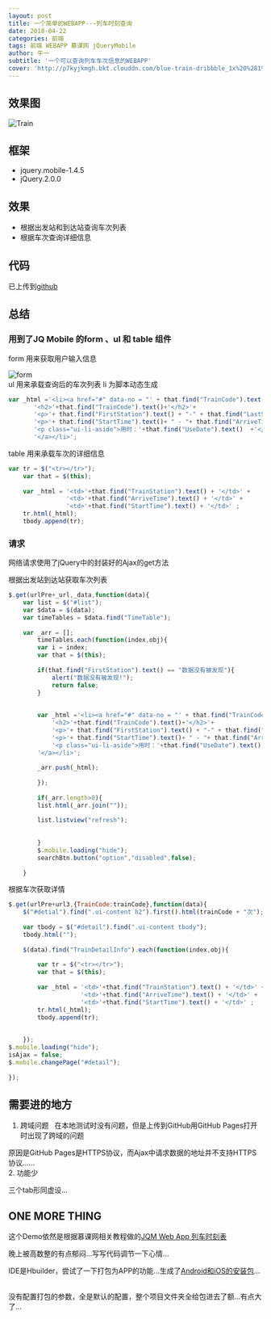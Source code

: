 ```yaml
---
layout: post
title: 一个简单的WEBAPP---列车时刻查询
date: 2018-04-22
categories: 前端
tags: 前端 WEBAPP 慕课网 jQueryMobile
author: 牛一 
subtitle: '一个可以查询列车车次信息的WEBAPP'
cover: 'http://p7kyjkmgh.bkt.clouddn.com/blue-train-dribbble_1x%20%281%29.jpg'
---  
```


## 效果图 

![Train](http://p7kyjkmgh.bkt.clouddn.com/Train.gif)  

## 框架  
* jquery.mobile-1.4.5  
* jQuery.2.0.0  

## 效果  
* 根据出发站和到达站查询车次列表  
* 根据车次查询详细信息  

## 代码 
已上传到[github](列车时刻表/index.html)  
  

## 总结  
###  用到了JQ Mobile 的form 、ul 和 table 组件 

form 用来获取用户输入信息  

![form](http://p7kyjkmgh.bkt.clouddn.com/QQ%E6%88%AA%E5%9B%BE20180506215328.png)   
ul 用来承载查询后的车次列表  li 为脚本动态生成  
 ```javascript
 var _html ='<li><a href="#" data-no = "' + that.find("TrainCode").text()+'">'+
		'<h2>'+that.find("TrainCode").text()+'</h2>'+
		'<p>'+ that.find("FirstStation").text() + "-" + that.find("LastStation").text() +'</p>'+
		'<p>'+ that.find("StartTime").text()+ " - "+ that.find("ArriveTime").text()+'</p>'+
        '<p class="ui-li-aside">用时：'+that.find("UseDate").text()  +'</p>'+
        '</a></li>';  
```  
table 用来承载车次的详细信息  
```javascript
var tr = $("<tr></tr>");
	var that = $(this);
			
	var _html = '<td>'+that.find("TrainStation").text() + '</td>' +
		        '<td>'+that.find("ArriveTime").text() + '</td>' +
				'<td>'+that.find("StartTime").text() + '</td>' ;
	tr.html(_html);
	tbody.append(tr);
```  
###  请求  
网络请求使用了jQuery中的封装好的Ajax的get方法  

根据出发站到达站获取车次列表  
```javascript
$.get(urlPre+_url,_data,function(data){
    var list = $("#list");
    var $data = $(data);
    var timeTables = $data.find("TimeTable");
    
    var _arr = [];
        timeTables.each(function(index,obj){
        var i = index;
        var that = $(this);
        
        if(that.find("FirstStation").text() == "数据没有被发现"){
            alert("数据没有被发现!");
            return false;
        }
        
        
        var _html ='<li><a href="#" data-no = "' + that.find("TrainCode").text()+'">'+
            '<h2>'+that.find("TrainCode").text()+'</h2>'+
            '<p>'+ that.find("FirstStation").text() + "-" + that.find("LastStation").text() +'</p>'+
            '<p>'+ that.find("StartTime").text()+ " - "+ that.find("ArriveTime").text()+'</p>'+
            '<p class="ui-li-aside">用时：'+that.find("UseDate").text()  +'</p>'+
        '</a></li>';
        
        _arr.push(_html);
        
        });
        
        if(_arr.length>0){
        list.html(_arr.join(""));
        
        list.listview("refresh");
        
        
        }
        $.mobile.loading("hide");
        searchBtn.button("option","disabled",false);
    
    }
```  
根据车次获取详情  
```javascript
$.get(urlPre+url3,{TrainCode:trainCode},function(data){
    $("#detial").find(".ui-content h2").first().html(trainCode + "次");
    
    var tbody = $("#detail").find(".ui-content tbody");
    tbody.html("");
    
    $(data).find("TrainDetailInfo").each(function(index,obj){
        
        var tr = $("<tr></tr>");
        var that = $(this);
        
        var _html = '<td>'+that.find("TrainStation").text() + '</td>' +
                    '<td>'+that.find("ArriveTime").text() + '</td>' +
                    '<td>'+that.find("StartTime").text() + '</td>' ;
        tr.html(_html);
        tbody.append(tr);
        
                    
    });
$.mobile.loading("hide");
isAjax = false;
$.mobile.changePage("#detail");
    
});
```   

## 需要进的地方  
1. 跨域问题  
在本地测试时没有问题，但是上传到GitHub用GitHub Pages打开时出现了跨域的问题   

原因是GitHub Pages是HTTPS协议，而Ajax中请求数据的地址并不支持HTTPS协议......  
2. 功能少    

三个tab形同虚设...  

## ONE MORE THING  

这个Demo依然是根据慕课网相关教程做的[JQM Web App 列车时刻表](https://www.imooc.com/learn/207)    

晚上被高数整的有点郁闷...写写代码调节一下心情...  

IDE是Hbuilder，尝试了一下打包为APP的功能...生成了[Android和iOS的安装包](https://pan.baidu.com/s/1BVJ4Kx-i3_w8rGnj74wKAw)...    

没有配置打包的参数，全是默认的配置，整个项目文件夹全给包进去了额...有点大了...  







